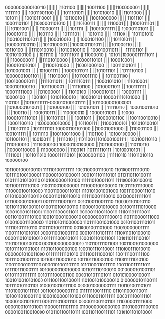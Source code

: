 0000000000100110
||||||| |1101100
||||||| 10011100
||||||1100000001
||||||  11111110
|||||10011001100
||||| 1011101011
|||||  101010010
|||||   11011000
|||||     101011
||||100101110001
|||| || 10110010
|||| |1001000000
|||| |  11011101
|||| 10001101101
|||1000001101010
||| |||110100111
||| |||  1110001
||| ||1001011101
||| || |10101001
||| || 110000111
||| ||   1011111
||| |10010011111
||| 100001101011
|||   |100010110
|||   | |1001110
|||   | 10111101
|||   |  1010110
|||   |   111100
|||   1101101010
||10010011101011
|| || |100010010
|| || 1000101100
|| ||  101101011
|| |100000100110
|| |  1010100001
|| 1000001101011
||  |||101000110
||  ||| 10110100
||  ||1110010010
||  |10100100110
||  100010011011
||   | 111101101
||   10010100100
||    |  1011110
||    1001111011
||      11000010
||         10101
|100000111111011
| ||||1100000011
| |||11101010000
| ||100000110101
| ||   100010001
| |1000101010101
| | ||1100101000
| | |10001000100
| | 100110101011
| |  |1010001001
| |  | 101001111
| |  10001011011
| |   |101011101
| |   1011110100
| 10000001001101
|  ||| 111010001
|  ||10110011110
|  || 1011001100
|  |100100001011
|  | |1111011011
|  | 10111100111
|  |  1000101010
|  |   111010001
|  1000101100110
|   ||1011100001
|   || 111101100
|   |10100011011
|   | 1001111111
|   100011111000
|    ||101000001
|    || 11010100
|    |1000010101
|    | 100001111
|    |  10000100
|    |   1001101
|    10101100010
|     1100010101
1000011110101000
 ||||    1101101
 |||101101111111-0000101001011111
 |||             1011000001000001
 ||1010000101001
 || | |101000100
 || | 1010101011
 || |  111110110
 || 100010011010
 ||  ||   100110
 ||  |1001010111
 ||  | 110000010
 ||  10000101001
 ||        10000
 |10001011110101
 | ||| 101101101
 | |||  10011011
 | ||10000101100
 | |100110010010
 | | 10001100110
 | 1000000010000
 |  || 101100111
 |  |11000100101
 |  101010100101
 |   | 110101110
 |   10111111101
 100001101101000
  |||10001001000
  ||| |110001100
  ||| 1001011111
  |||   10111110
  ||100110011000
  || |   1101100
  || 10100100000
  ||  1011001101
  ||   100100111
  ||    |1111010
  ||    11011001
  |1010001001111
  | 100100110110
  |  |1110100010
  |  11110000100
  10000100100000
   |||1011000100
   ||| 110110110
   ||10000110000
   || 1110000000
   ||    1100101
   |101111110111
   | 10100010101
   |  | 11111001
   |  1011011010
   1000111110101
    |10000001100
    |  111110110
    111011010110
       100000100

1011001000100101	1111101001111111	1000100001110010	1101000111110010	1011110100100001	1100001001000011	0001011101110101	0110110110100111	0101111010100110	0101000000110100	1111110100011011	1111000100100010	1011001111110100	0100110010000001	1111000100100010	1100111101110000
1110000100110000	1100110000110101	1110101001001000	1001110000111010	0110100001100110	0000110110110010	1111110001110010	0010000111111011	0111000001010011	0011111110011011	0010100110011110	1100001101010110	1011011010100101	0100110100100110	1100001001010000	0010011111010000
1000100010111001	1100111000011011	0000011100110010	1111011011110011	0011010011110100	1001010001000010	0000000011100010	1101110000111000	0100100011100000	1101101011000000	1101111001001000	0010110011101011	1111101011110110	0101110100111110	0010001001101000	1100100000011111
1100111101010101	0000110010001110	0001011101011111	1110011010100010	0000110101010010	0111111000101011	1000101101011001	1010110111100101	1110101100100100	0001000000000010	1101101111011001	1001100101000000	1010111101101001	1110101100000100	1000101110110001	1110100111010010
0000001010011000	0111111111101010	0111100111000101	1001111001111100	1011110010011110	1011001110001010	1011101110000100	1110011111010100	1100110001001110	0000101001101110	0110100010111110	1000100111111011	0111101110001111	0010000010010000	1011011110100010	0010000101001101
0110111011111111	0010111100001100	0000101011101011	0101010000100011	1001010010101000	0111001100100011	1101001010000010	0100000101100111	1011110101101101	0100010010111100	0000010000001111	1101101001101011	1110100010111101	0011001000001110	0111111100111110	0110111000110011
1010011010001110	1000100000110100	0111000110111111	0000111100111101	1000010010110111	0010111010011101	0000011001101101	1110000011111000	0000100101101001	1100001111011110	0110000000000100	0110100011100100	0000100110010000	0101101100110111	1001101100111101	1010101101010001
